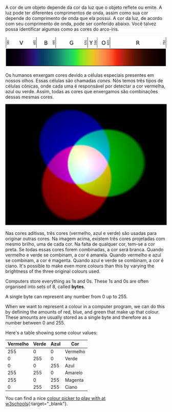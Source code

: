 A cor de um objeto depende da cor da luz que o objeto reflete ou emite. A luz pode ter diferentes comprimentos de onda, assim como sua cor depende do comprimento de onda que ela possui. A cor da luz, de acordo com seu comprimento de onda, pode ser conferido abaixo. Você talvez possa identificar algumas como as cores do arco-íris.

![Visible spectrum](images/linear-visible-spectrum.png)

Os humanos enxergam cores devido a células especiais presentes em nossos olhos. Essas células são chamadas *cones*. Nós temos três tipos de células cônicas, onde cada uma é responsável por detectar a cor vermelha, azul ou verde. Assim, todas as cores que enxergamos são combinações dessas mesmas cores.

![Additive colour mixing](images/additive-colour-mixing.png)

Nas cores aditivas, três cores (vermelho, azul e verde) são usadas para originar outras cores. Na imagem acima, existem três cores projetadas com mesmo brilho, uma de cada cor. Na falta de qualquer cor, tem-se a cor preta. Se todas essas cores forem combinadas, a cor será branca. Quando vermelho e verde se combinam, a cor é amarela. Quando vermelho e azul se combinam, a cor é magenta. Quando azul e verde se combinam, a cor é ciano. It's possible to make even more colours than this by varying the brightness of the three original colours used.

Computers store everything as 1s and 0s. These 1s and 0s are often organised into sets of 8, called **bytes**.

A single byte can represent any number from 0 up to 255.

When we want to represent a colour in a computer program, we can do this by defining the amounts of red, blue, and green that make up that colour. These amounts are usually stored as a single byte and therefore as a number between 0 and 255.

Here's a table showing some colour values:

| Vermelho | Verde | Azul | Cor      |
| -------- | ----- | ---- | -------- |
| 255      | 0     | 0    | Vermelho |
| 0        | 255   | 0    | Verde    |
| 0        | 0     | 255  | Azul     |
| 255      | 255   | 0    | Amarelo  |
| 255      | 0     | 255  | Magenta  |
| 0        | 255   | 255  | Ciano    |

You can find a nice [colour picker to play with at w3schools](https://www.w3schools.com/colors/colors_rgb.asp){:target="_blank"}.